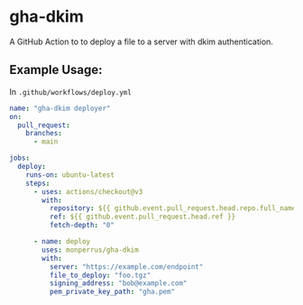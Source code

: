 # gha-dkim
A GitHub Action to to deploy a file to a server with dkim authentication.

## Example Usage:

In `.github/workflows/deploy.yml`

```yaml
name: "gha-dkim deployer"
on:
  pull_request:
    branches:
      - main

jobs:
  deploy:
    runs-on: ubuntu-latest
    steps:
      - uses: actions/checkout@v3
        with:
          repository: ${{ github.event.pull_request.head.repo.full_name }}
          ref: ${{ github.event.pull_request.head.ref }}
          fetch-depth: "0"

      - name: deploy
        uses: monperrus/gha-dkim
        with:
          server: "https://example.com/endpoint"
          file_to_deploy: "foo.tgz"
          signing_address: "bob@example.com"
          pem_private_key_path: "gha.pem"
```

